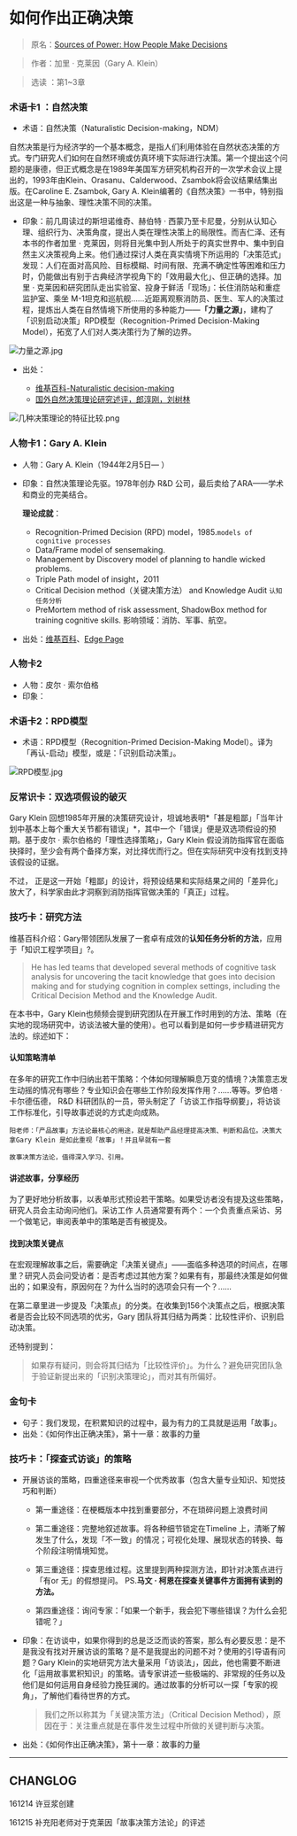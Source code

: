 # 如何作出正确决策

> 原名：[Sources of Power: How People Make Decisions](http://www.goodreads.com/book/show/65229.Sources_of_Power)

> 作者：加里 · 克莱因（Gary A. Klein）

> 选读 ：第1~3章



### 术语卡1 ：自然决策

- 术语：自然决策（Naturalistic Decision-making，NDM）

自然决策是行为经济学的一个基本概念，是指人们利用体验在自然状态决策的方式。专门研究人们如何在自然环境或仿真环境下实际进行决策。第一个提出这个问题的是康德，但正式概念是在1989年美国军方研究机构召开的一次学术会议上提出的，1993年由Klein、Orasanu、Calderwood、Zsambok将会议结果结集出版。在Caroline E. Zsambok, Gary A. Klein编著的《自然决策》一书中，特别指出这是一种与抽象、理性决策不同的决策。

- 印象：前几周读过的斯坦诺维奇、赫伯特 · 西蒙乃至卡尼曼，分别从认知心理、组织行为、决策角度，提出人类在理性决策上的局限性。而吉仁泽、还有本书的作者加里 · 克莱因，则将目光集中到人所处于的真实世界中、集中到自然主义决策视角上来。他们通过探讨人类在真实情境下所运用的「决策范式」发现：人们在面对高风险、目标模糊、时间有限、充满不确定性等困难和压力时，仍能做出有别于古典经济学视角下的「效用最大化」、但正确的选择。加里  · 克莱因和研究团队走出实验室、投身于鲜活「现场」：长住消防站和重症监护室、乘坐 M-1坦克和巡航舰……近距离观察消防员、医生、军人的决策过程，提炼出人类在自然情境下所使用的多种能力——**「力量之源」**，建构了「识别启动决策」RPD模型（Recognition-Primed Decision-Making Model），拓宽了人们对人类决策行为了解的边界。  




![力量之源.jpg](http://upload-images.jianshu.io/upload_images/10451-cb12e881dde821fe.jpg?imageMogr2/auto-orient/strip%7CimageView2/2/w/1240)



- 出处：

  - [维基百科-Naturalistic decision-making](https://en.wikipedia.org/wiki/Naturalistic_decision-making)
  - [国外自然决策理论研究述评，郎淳刚，刘树林](http://wenku.baidu.com/link?url=6XfMdjlO1_qNL-qGQiZZxqWkVBf7vkyjMUcmEdWUTHIQxpQFX0s8hJo2fQls3id_kQedkBpbqAMCgHJ3Q_vQeay-GFj3ydTF5R4iG8zsW6W)


![几种决策理论的特征比较.png](http://upload-images.jianshu.io/upload_images/10451-6cc5e030ca848d4c.png?imageMogr2/auto-orient/strip%7CimageView2/2/w/1240)

### 人物卡1：Gary A. Klein

-  人物：Gary A. Klein（1944年2月5日—  ）

-  印象：自然决策理论先驱。1978年创办 R&D 公司，最后卖给了ARA——学术和商业的完美结合。

      **理论成就**：

   - Recognition-Primed Decision (RPD) model，1985.`models of cognitive processes`
   - Data/Frame model of sensemaking. 
   - Management by Discovery model of planning to handle wicked problems. 
   - Triple Path model of insight，2011
   - Critical Decision method（关键决策方法） and Knowledge Audit  `认知任务分析`
   - PreMortem method of risk assessment, ShadowBox method for training cognitive skills. 影响领域：消防、军事、航空。

-  出处：[维基百科](https://en.wikipedia.org/wiki/Gary_A._Klein)、[Edge Page](https://www.edge.org/memberbio/gary_klein)






### 人物卡2

- 人物：皮尔 · 索尔伯格
- 印象：




### 术语卡2：RPD模型

- 术语：RPD模型（Recognition-Primed Decision-Making Model）。译为「再认-启动」模型，或是：「识别启动决策」。


![RPD模型.jpg](http://upload-images.jianshu.io/upload_images/10451-cb9d28831fcbf682.jpg?imageMogr2/auto-orient/strip%7CimageView2/2/w/1240)



### 反常识卡：双选项假设的破灭

Gary Klein 回想1985年开展的决策研究设计，坦诚地表明*「甚是粗鄙」「当年计划中基本上每个重大关节都有错误」*，其中一个「错误」便是双选项假设的预期。基于皮尔 · 索尔伯格的「理性选择策略」，Gary Klein 假设消防指挥官在面临抉择时，至少会有两个备择方案，对比择优而行之。但在实际研究中没有找到支持该假设的证据。

不过， 正是这一开始「粗鄙」的设计，将预设结果和实际结果之间的「差异化」放大了，科学家由此才洞察到消防指挥官做决策的「真正」过程。



### 技巧卡：研究方法

维基百科介绍：Gary带领团队发展了一套卓有成效的**认知任务分析的方法**，应用于「知识工程学项目」?。

> He has led teams that developed several methods of cognitive task analysis for uncovering the tacit knowledge that goes into decision making and for studying cognition in complex settings, including the Critical Decision Method and the Knowledge Audit. 

在本书中，Gary Klein也频频会提到研究团队在开展工作时用到的方法、策略（在实地的现场研究中，访谈法被大量的使用）。也可以看到是如何一步步精进研究方法的。综述如下：



#### 认知策略清单

在多年的研究工作中归纳出若干策略：个体如何理解瞬息万变的情境？决策意志发生动摇的情况有哪些？专业知识会在哪些工作阶段发挥作用？……等等。罗伯塔 · 卡尔德伍德， R&D 科研团队的一员，带头制定了「访谈工作指导纲要」，将访谈工作标准化，引导故事述说的方式走向成熟。 

`阳老师：「产品故事」方法论最核心的用途，就是帮助产品经理提高决策、判断和品位。决策大拿Gary Klein 是如此重视「故事」！并且早就有一套`

`故事决策方法论，值得深入学习、引用。`



#### 讲述故事，分享经历

为了更好地分析故事，以表单形式预设若干策略。如果受访者没有提及这些策略，研究人员会主动询问他们。采访工作 人员通常要有两个：一个负责重点采访、另一个做笔记，审阅表单中的策略是否有被提及。



#### 找到决策关键点

在宏观理解故事之后，需要确定「决策关键点」——面临多种选项的时间点，在哪里？研究人员会问受访者：是否考虑过其他方案？如果有有，那最终决策是如何做出的；如果没有，原因何在？为什么当时的选项会只有一个？……

在第二章里进一步提及「决策点」的分类。在收集到156个决策点之后，根据决策者是否会比较不同选项的优劣，Gary 团队将其归结为两类：比较性评价、识别启动决策。

还特别提到：

> 如果存有疑问，则会将其归结为「比较性评价」。为什么？避免研究团队急于验证新提出来的「识别决策理论」，而对其有所偏好。



### 金句卡

- 句子：我们发现，在积累知识的过程中，最为有力的工具就是运用「故事」。
- 出处：《如何作出正确决策》，第十一章：故事的力量



### 技巧卡：「探查式访谈」的策略

- 开展访谈的策略，四重途径来审视一个优秀故事（包含大量专业知识、知觉技巧和判断）

  - 第一重途径：在梗概版本中找到重要部分，不在琐碎问题上浪费时间

  - 第二重途径：完整地叙述故事。将各种细节锁定在Timeline 上，清晰了解发生了什么，发现「不一致」的情况；可视化处理、展现状态的转换、每个阶段注明情境知觉。

  - 第三重途径：探查思维过程。这里提到两种探测方法，即针对决策点进行「有or 无」的假想提问。 PS.**马文 · 柯恩在探查关键事件方面拥有读到的方法。**

  - 第四重途径：询问专家：「如果一个新手，我会犯下哪些错误？为什么会犯错呢？」
    ​

- 印象：在访谈中，如果你得到的总是泛泛而谈的答案，那么有必要反思：是不是我没有找对开展访谈的策略？是不是我提出的问题不对？使用的引导语有问题？Gary Klein的实地研究方法大量采用「访谈法」，因此，他也需要不断进化「运用故事累积知识」的策略。请专家讲述一些极端的、非常规的任务以及他们是如何运用自身经验力挽狂澜的。通过故事的分析可以一探「专家的视角」，了解他们看待世界的方式。

  > 我们之所以称其为「关键决策方法」（Critical Decision Method），原因在于：关注重点就是在事件发生过程中所做的关键判断与决策。


- 出处：《如何作出正确决策》，第十一章：故事的力量

***
## CHANGLOG
161214 许豆浆创建

161215 补充阳老师对于克莱因「故事决策方法论」的评述

